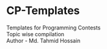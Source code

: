 # CP-Templates
Templates for Programming Contests
<br>
Topic wise compilation
<br>
Author - Md. Tahmid Hossain
